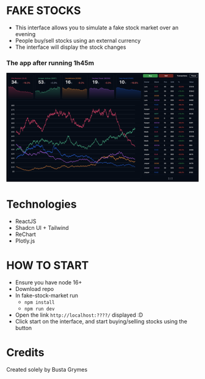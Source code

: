 # FAKE STOCKS

- This interface allows you to simulate a fake stock market over an evening
- People buy/sell stocks using an external currency
- The interface will display the stock changes

### The app after running 1h45m

![A preview of the app](public/app-preview.png)

# Technologies

- ReactJS
- Shadcn UI + Tailwind
- ReChart
- Plotly.js

# HOW TO START

- Ensure you have node 16+
- Download repo
- In fake-stock-market run
  - `npm install`
  - `npm run dev`
- Open the link `http://localhost:????/` displayed :D
- Click start on the interface, and start buying/selling stocks using the button

# Credits

Created solely by Busta Grymes
